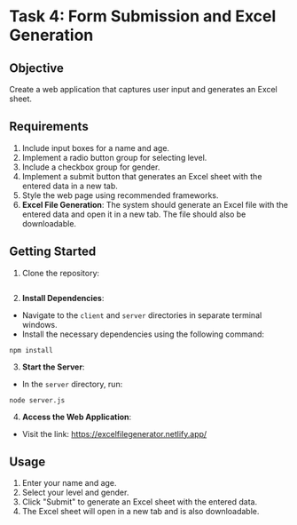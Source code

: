 # Task 4: Form Submission and Excel Generation

## Objective
Create a web application that captures user input and generates an Excel sheet.

## Requirements
1. Include input boxes for a name and age.
2. Implement a radio button group for selecting level.
3. Include a checkbox group for gender.
4. Implement a submit button that generates an Excel sheet with the entered data in a new tab.
5. Style the web page using recommended frameworks.
6. **Excel File Generation**: The system should generate an Excel file with the entered data and open it in a new tab. The file should also be downloadable.

## Getting Started
1. Clone the repository:
```https://github.com/Muhammedijas981/Softnotions-internship.git
```


2. **Install Dependencies**:
- Navigate to the `client` and `server` directories in separate terminal windows.
- Install the necessary dependencies using the following command:
```
npm install
```

3. **Start the Server**:
- In the `server` directory, run:
```
node server.js

```

4. **Access the Web Application**:
- Visit the link: https://excelfilegenerator.netlify.app/

## Usage
1. Enter your name and age.
2. Select your level and gender.
3. Click "Submit" to generate an Excel sheet with the entered data.
4. The Excel sheet will open in a new tab and is also downloadable.
